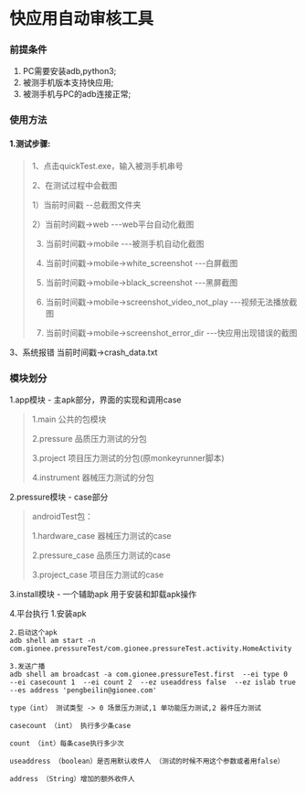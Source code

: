 #  快应用自动审核工具  #

### 前提条件 ###
1. PC需要安装adb,python3;
2. 被测手机版本支持快应用;
3. 被测手机与PC的adb连接正常;

### 使用方法 ###
#### 1.测试步骤: ####
> 1、点击quickTest.exe，输入被测手机串号
>
> 2、在测试过程中会截图
>
   > 1）当前时间戳                                          --总截图文件夹
   >
   > 2）当前时间戳->web                                     ---web平台自动化截图
   >
   > 3) 当前时间戳->mobile                                  ---被测手机自动化截图
   >
   > 4) 当前时间戳->mobile->white_screenshot                ---白屏截图
   >
   > 5) 当前时间戳->mobile->black_screenshot                ---黑屏截图
   > 
   > 6) 当前时间戳->mobile->screenshot_video_not_play       ---视频无法播放截图
   >
   > 7) 当前时间戳->mobile->screenshot_error_dir            ---快应用出现错误的截图

3、系统报错
   当前时间戳->crash_data.txt


### 模块划分 ###
1.app模块 - 主apk部分，界面的实现和调用case
> 1.main 公共的包模块
>
> 2.pressure 品质压力测试的分包
>
> 3.project 项目压力测试的分包(原monkeyrunner脚本)
>
> 4.instrument 器械压力测试的分包

2.pressure模块 - case部分
>androidTest包：
>
>1.hardware_case 器械压力测试的case
>
>2.pressure_case 品质压力测试的case
>
>3.project_case 项目压力测试的case

3.install模块 - 一个辅助apk 用于安装和卸载apk操作


4.平台执行
    1.安装apk

    2.启动这个apk
    adb shell am start -n com.gionee.pressureTest/com.gionee.pressureTest.activity.HomeActivity

    3.发送广播
    adb shell am broadcast -a com.gionee.pressureTest.first  --ei type 0  --ei casecount 1  --ei count 2  --ez useaddress false  --ez islab true  --es address 'pengbeilin@gionee.com'

    type（int） 测试类型 -> 0 场景压力测试,1 单功能压力测试,2 器件压力测试

    casecount （int） 执行多少条case

    count （int）每条case执行多少次

    useaddress （boolean）是否用默认收件人 （测试的时候不用这个参数或者用false）

    address （String）增加的额外收件人

